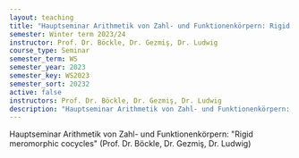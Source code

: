 ```yaml
---
layout: teaching
title: "Hauptseminar Arithmetik von Zahl- und Funktionenkörpern: Rigid meromorphic cocycles (Prof. Dr. Böckle, Dr. Gezmiş, Dr. Ludwig)"
semester: Winter term 2023/24
instructor: Prof. Dr. Böckle, Dr. Gezmiş, Dr. Ludwig
course_type: Seminar
semester_term: WS
semester_year: 2023
semester_key: WS2023
semester_sort: 20232
active: false
instructors: Prof. Dr. Böckle, Dr. Gezmiş, Dr. Ludwig
description: "Hauptseminar Arithmetik von Zahl- und Funktionenkörpern: Rigid meromorphic cocycles (Prof. Dr. Böckle, Dr. Gezmiş, Dr. Ludwig)"
---
```


Hauptseminar Arithmetik von Zahl- und Funktionenkörpern: "Rigid meromorphic cocycles" (Prof. Dr. Böckle, Dr. Gezmiş, Dr. Ludwig)

